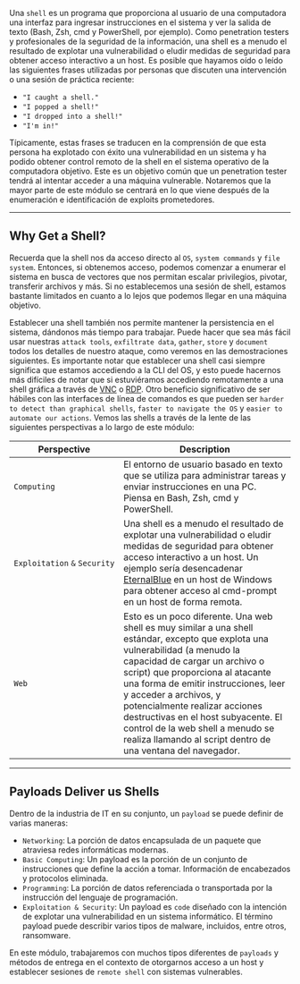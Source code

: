 Una `shell` es un programa que proporciona al usuario de una computadora una interfaz para ingresar instrucciones en el sistema y ver la salida de texto (Bash, Zsh, cmd y PowerShell, por ejemplo). Como penetration testers y profesionales de la seguridad de la información, una shell es a menudo el resultado de explotar una vulnerabilidad o eludir medidas de seguridad para obtener acceso interactivo a un host. Es posible que hayamos oído o leído las siguientes frases utilizadas por personas que discuten una intervención o una sesión de práctica reciente:

- `"I caught a shell."`
- `"I popped a shell!"`
- `"I dropped into a shell!"`
- `"I'm in!"`

Típicamente, estas frases se traducen en la comprensión de que esta persona ha explotado con éxito una vulnerabilidad en un sistema y ha podido obtener control remoto de la shell en el sistema operativo de la computadora objetivo. Este es un objetivo común que un penetration tester tendrá al intentar acceder a una máquina vulnerable. Notaremos que la mayor parte de este módulo se centrará en lo que viene después de la enumeración e identificación de exploits prometedores.

---

## Why Get a Shell?

Recuerda que la shell nos da acceso directo al `OS`, `system commands` y `file system`. Entonces, si obtenemos acceso, podemos comenzar a enumerar el sistema en busca de vectores que nos permitan escalar privilegios, pivotar, transferir archivos y más. Si no establecemos una sesión de shell, estamos bastante limitados en cuanto a lo lejos que podemos llegar en una máquina objetivo.

Establecer una shell también nos permite mantener la persistencia en el sistema, dándonos más tiempo para trabajar. Puede hacer que sea más fácil usar nuestras `attack tools`, `exfiltrate data`, `gather`, `store` y `document` todos los detalles de nuestro ataque, como veremos en las demostraciones siguientes. Es importante notar que establecer una shell casi siempre significa que estamos accediendo a la CLI del OS, y esto puede hacernos más difíciles de notar que si estuviéramos accediendo remotamente a una shell gráfica a través de [VNC](https://en.wikipedia.org/wiki/Virtual_Network_Computing) o [RDP](https://www.cloudflare.com/learning/access-management/what-is-the-remote-desktop-protocol/). Otro beneficio significativo de ser hábiles con las interfaces de línea de comandos es que pueden ser `harder to detect than graphical shells`, `faster to navigate the OS` y `easier to automate our actions`. Vemos las shells a través de la lente de las siguientes perspectivas a lo largo de este módulo:

|**Perspective**|**Description**|
|---|---|
|`Computing`|El entorno de usuario basado en texto que se utiliza para administrar tareas y enviar instrucciones en una PC. Piensa en Bash, Zsh, cmd y PowerShell.|
|`Exploitation` `&` `Security`|Una shell es a menudo el resultado de explotar una vulnerabilidad o eludir medidas de seguridad para obtener acceso interactivo a un host. Un ejemplo sería desencadenar [EternalBlue](https://www.cisecurity.org/wp-content/uploads/2019/01/Security-Primer-EternalBlue.pdf) en un host de Windows para obtener acceso al cmd-prompt en un host de forma remota.|
|`Web`|Esto es un poco diferente. Una web shell es muy similar a una shell estándar, excepto que explota una vulnerabilidad (a menudo la capacidad de cargar un archivo o script) que proporciona al atacante una forma de emitir instrucciones, leer y acceder a archivos, y potencialmente realizar acciones destructivas en el host subyacente. El control de la web shell a menudo se realiza llamando al script dentro de una ventana del navegador.|

---

## Payloads Deliver us Shells

Dentro de la industria de IT en su conjunto, un `payload` se puede definir de varias maneras:

- `Networking`: La porción de datos encapsulada de un paquete que atraviesa redes informáticas modernas.
- `Basic Computing`: Un payload es la porción de un conjunto de instrucciones que define la acción a tomar. Información de encabezados y protocolos eliminada.
- `Programming`: La porción de datos referenciada o transportada por la instrucción del lenguaje de programación.
- `Exploitation & Security`: Un payload es `code` diseñado con la intención de explotar una vulnerabilidad en un sistema informático. El término payload puede describir varios tipos de malware, incluidos, entre otros, ransomware.

En este módulo, trabajaremos con muchos tipos diferentes de `payloads` y métodos de entrega en el contexto de otorgarnos acceso a un host y establecer sesiones de `remote shell` con sistemas vulnerables.